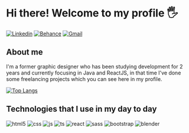# Hi there! Welcome to my profile 🖐️

[![Linkedin](https://img.shields.io/badge/LinkedIn-0077B5?style=for-the-badge&logo=linkedin&logoColor=white)](https://www.linkedin.com/in/guilhermereis1/)
[![Behance](https://img.shields.io/badge/Behance-0054F7?style=for-the-badge&logo=behance&logoColor=white)](behance.net/guilhermereis1)
[![Gmail](https://img.shields.io/badge/Gmail-D14836?style=for-the-badge&logo=gmail&logoColor=white)](mailto:guilhermereisdl@gmail.com)

## About me

I'm a former graphic designer who has been studying development for 2 years and currently focusing in Java and ReactJS, in that time I've done some freelancing projects which you can see here in my profile.

[![Top Langs](https://github-readme-stats.vercel.app/api/top-langs/?username=guilhermereis1k)](https://github.com/anuraghazra/github-readme-stats)


## Technologies that I use in my day to day

<div style="display: inline_block">
  <img align="center" alt="html5" src="https://img.shields.io/badge/HTML5-E34F26?style=for-the-badge&logo=html5&logoColor=white" />
  <img align="center" alt="css" src="https://img.shields.io/badge/CSS3-1572B6?style=for-the-badge&logo=css3&logoColor=white" />
  <img align="center" alt="js" src="https://img.shields.io/badge/JavaScript-F7DF1E?style=for-the-badge&logo=javascript&logoColor=black" />
  <img align="center" alt="ts" src="https://img.shields.io/badge/TypeScript-007ACC?style=for-the-badge&logo=typescript&logoColor=white" />
  <img align="center" alt="react" src="https://img.shields.io/badge/React-20232A?style=for-the-badge&logo=react&logoColor=61DAFB" />
  <img align="center" alt="sass" src="https://img.shields.io/badge/Sass-CC6699?style=for-the-badge&logo=sass&logoColor=white" />
  <img align="center" alt="bootstrap" src="https://img.shields.io/badge/Bootstrap-563D7C?style=for-the-badge&logo=bootstrap&logoColor=white" />
  <img align="center" alt="blender" src="https://img.shields.io/badge/blender-%23F5792A.svg?style=for-the-badge&logo=blender&logoColor=white" />
  
</div><br/>
